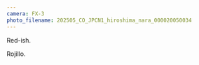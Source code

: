 ```yaml
---
camera: FX-3
photo_filename: 202505_CO_JPCN1_hiroshima_nara_000020050034
---
```


Red-ish.

Rojillo.

